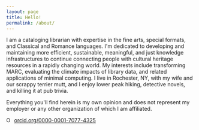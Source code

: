 ```yaml
---
layout: page
title: Hello!
permalink: /about/
---
```

I am a cataloging librarian with expertise in the fine arts, special formats, and Classical and Romance languages. I'm dedicated to developing and maintaining more efficient, sustainable, meaningful, and just knowledge infrastructures to continue connecting people with cultural heritage resources in a rapidly changing world. My interests include transforming MARC, evaluating the climate impacts of library data, and related applications of minimal computing. I live in Rochester, NY, with my wife and our scrappy terrier mutt, and I enjoy lower peak hiking, detective novels, and killing it at pub trivia.

Everything you'll find herein is my own opinion and does not represent my employer or any other organization of which I am affiliated.

<a href="https://orcid.org/0000-0001-7077-4325" target="orcid.widget" rel="noopener noreferrer" style="vertical-align:top;"><img src="https://orcid.org/sites/default/files/images/orcid_16x16.png" style="width:1em;margin-right:.5em;" alt="ORCID iD icon">orcid.org/0000-0001-7077-4325</a>
